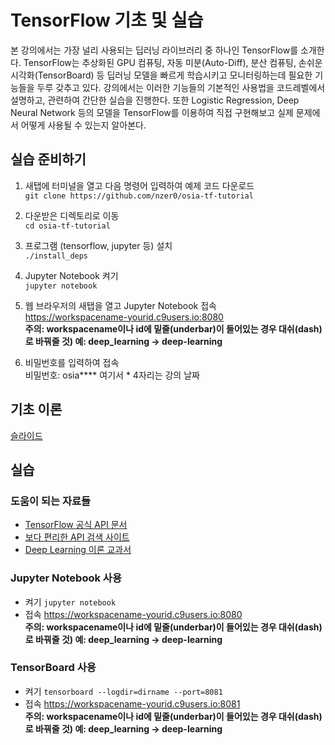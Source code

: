 # TensorFlow 기초 및 실습

본 강의에서는 가장 널리 사용되는 딥러닝 라이브러리 중 하나인 TensorFlow를 소개한다. TensorFlow는 추상화된 GPU 컴퓨팅, 자동 미분(Auto-Diff), 분산 컴퓨팅, 손쉬운 시각화(TensorBoard) 등 딥러닝 모델을 빠르게 학습시키고 모니터링하는데 필요한 기능들을 두루 갖추고 있다. 강의에서는 이러한 기능들의 기본적인 사용법을 코드레벨에서 설명하고, 관련하여 간단한 실습을 진행한다. 또한 Logistic Regression, Deep Neural Network 등의 모델을 TensorFlow를 이용하여 직접 구현해보고 실제 문제에서 어떻게 사용될 수 있는지 알아본다.

## 실습 준비하기
1. 새탭에 터미널을 열고 다음 명령어 입력하여 예제 코드 다운로드 <br>
`git clone https://github.com/nzer0/osia-tf-tutorial`

1. 다운받은 디렉토리로 이동 <br>
`cd osia-tf-tutorial`

1. 프로그램 (tensorflow, jupyter 등) 설치 <br>
`./install_deps`

1. Jupyter Notebook 켜기 <br>
`jupyter notebook`

1. 웹 브라우저의 새탭을 열고 Jupyter Notebook 접속 <br>
<https://workspacename-yourid.c9users.io:8080> <br>
**주의: workspacename이나 id에 밑줄(underbar)이 들어있는 경우 대쉬(dash)로 바꿔줄 것) 예: deep_learning -> deep-learning**

1. 비밀번호를 입력하여 접속 <br>
비밀번호: osia\*\*\*\* 
여기서 \* 4자리는 강의 날짜


## 기초 이론

[슬라이드](https://preview.c9users.io/nzer0/tensorflow_tutorial/intro_to_tf_osia.pdf?_c9_id=livepreview1&_c9_host=https://ide.c9.io)

## 실습 

### 도움이 되는 자료들
* [TensorFlow 공식 API 문서](https://www.tensorflow.org/)
* [보다 편리한 API 검색 사이트](http://devdocs.io/)
* [Deep Learning 이론 교과서](http://www.deeplearningbook.org/)

### Jupyter Notebook 사용
* 켜기
`jupyter notebook`
* 접속
<https://workspacename-yourid.c9users.io:8080> <br>
**주의: workspacename이나 id에 밑줄(underbar)이 들어있는 경우 대쉬(dash)로 바꿔줄 것) 예: deep_learning -> deep-learning**


### TensorBoard 사용
* 켜기
`tensorboard --logdir=dirname --port=8081`
* 접속
<https://workspacename-yourid.c9users.io:8081> <br>
**주의: workspacename이나 id에 밑줄(underbar)이 들어있는 경우 대쉬(dash)로 바꿔줄 것) 예: deep_learning -> deep-learning**
